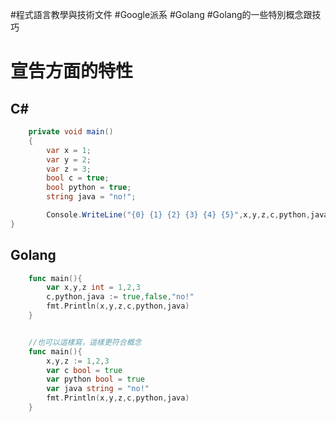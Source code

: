 #程式語言教學與技術文件 #Google派系 #Golang #Golang的一些特別概念跟技巧
# 宣告方面的特性

## C#
```csharp
    private void main()
    {
	    var x = 1;
	    var y = 2;
	    var z = 3;
	    bool c = true;
	    bool python = true;
	    string java = "no!";

	    Console.WriteLine("{0} {1} {2} {3} {4} {5}",x,y,z,c,python,java);
}
```

## Golang
```go
	func main(){
		var x,y,z int = 1,2,3
		c,python,java := true,false,"no!"
		fmt.Println(x,y,z,c,python,java)
	}


	//也可以這樣寫，這樣更符合概念
	func main(){
		x,y,z := 1,2,3
		var c bool = true
		var python bool = true
		var java string = "no!"
		fmt.Println(x,y,z,c,python,java)
	}
```